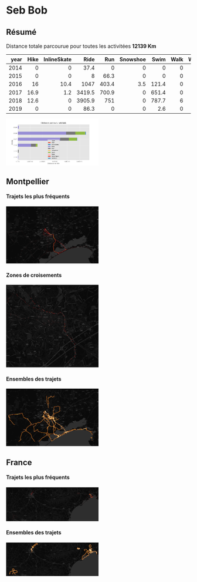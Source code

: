 # Seb Bob

## Résumé

Distance totale parcourue pour toutes les activitées **12139 Km**

|   year |   Hike |   InlineSkate |   Ride |   Run |   Snowshoe |   Swim |   Walk |   WaterSport |   Workout |
|-------:|-------:|--------------:|-------:|------:|-----------:|-------:|-------:|-------------:|----------:|
|   2014 |    0   |           0   |   37.4 |   0   |        0   |    0   |      0 |          0   |       0   |
|   2015 |    0   |           0   |    8   |  66.3 |        0   |    0   |      0 |          0   |       0   |
|   2016 |   16   |          10.4 | 1047   | 403.4 |        3.5 |  121.4 |      0 |          0   |       0   |
|   2017 |   16.9 |           1.2 | 3419.5 | 700.9 |        0   |  651.4 |      0 |          4.3 |      22.7 |
|   2018 |   12.6 |           0   | 3905.9 | 751   |        0   |  787.7 |      6 |          2.1 |      54.4 |
|   2019 |    0   |           0   |   86.3 |   0   |        0   |    2.6 |      0 |          0   |       0   |

<img src="summary_user.png" width="50%" >

## Montpellier

#### Trajets les plus fréquents

<img src="heatmap_user_montpellier.png" width="50%" >

#### Zones de croisements

<img src="heatmap_user_montpellier_carrefour.png" width="50%" >


#### Ensembles des trajets

<img src="heatmap_user_montpellier_all.png" width="50%" >


## France

#### Trajets les plus fréquents

<img src="heatmap_user_france.png" width="50%" >

#### Ensembles des trajets

<img src="heatmap_user_france_all.png" width="50%" >
